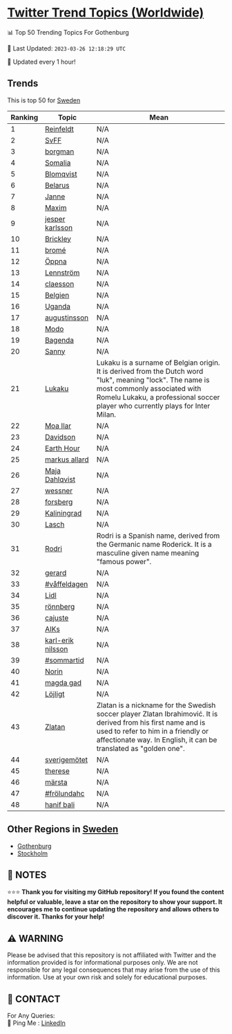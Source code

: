 [Twitter Trend Topics (Worldwide)](https://github.com/ErcinDedeoglu/Twitter-Trend-Topics)
==========


📊 Top 50 Trending Topics For Gothenburg

📆 Last Updated: `2023-03-26 12:18:29 UTC`

🔧 Updated every 1 hour!


## Trends

This is top 50 for [Sweden](</Sweden>)

| Ranking | Topic | Mean |
| ------- | ------------ | ------------ |
| 1 | [Reinfeldt](http://twitter.com/search?q=Reinfeldt) | N/A |
| 2 | [SvFF](http://twitter.com/search?q=SvFF) | N/A |
| 3 | [borgman](http://twitter.com/search?q=borgman) | N/A |
| 4 | [Somalia](http://twitter.com/search?q=Somalia) | N/A |
| 5 | [Blomqvist](http://twitter.com/search?q=Blomqvist) | N/A |
| 6 | [Belarus](http://twitter.com/search?q=Belarus) | N/A |
| 7 | [Janne](http://twitter.com/search?q=Janne) | N/A |
| 8 | [Maxim](http://twitter.com/search?q=Maxim) | N/A |
| 9 | [jesper karlsson](http://twitter.com/search?q=jesper+karlsson) | N/A |
| 10 | [Brickley](http://twitter.com/search?q=Brickley) | N/A |
| 11 | [bromé](http://twitter.com/search?q=brom%c3%a9) | N/A |
| 12 | [Öppna](http://twitter.com/search?q=%c3%96ppna) | N/A |
| 13 | [Lennström](http://twitter.com/search?q=Lennstr%c3%b6m) | N/A |
| 14 | [claesson](http://twitter.com/search?q=claesson) | N/A |
| 15 | [Belgien](http://twitter.com/search?q=Belgien) | N/A |
| 16 | [Uganda](http://twitter.com/search?q=Uganda) | N/A |
| 17 | [augustinsson](http://twitter.com/search?q=augustinsson) | N/A |
| 18 | [Modo](http://twitter.com/search?q=Modo) | N/A |
| 19 | [Bagenda](http://twitter.com/search?q=Bagenda) | N/A |
| 20 | [Sanny](http://twitter.com/search?q=Sanny) | N/A |
| 21 | [Lukaku](http://twitter.com/search?q=Lukaku) | Lukaku is a surname of Belgian origin. It is derived from the Dutch word "luk", meaning "lock". The name is most commonly associated with Romelu Lukaku, a professional soccer player who currently plays for Inter Milan. |
| 22 | [Moa Ilar](http://twitter.com/search?q=Moa+Ilar) | N/A |
| 23 | [Davidson](http://twitter.com/search?q=Davidson) | N/A |
| 24 | [Earth Hour](http://twitter.com/search?q=Earth+Hour) | N/A |
| 25 | [markus allard](http://twitter.com/search?q=markus+allard) | N/A |
| 26 | [Maja Dahlqvist](http://twitter.com/search?q=Maja+Dahlqvist) | N/A |
| 27 | [wessner](http://twitter.com/search?q=wessner) | N/A |
| 28 | [forsberg](http://twitter.com/search?q=forsberg) | N/A |
| 29 | [Kaliningrad](http://twitter.com/search?q=Kaliningrad) | N/A |
| 30 | [Lasch](http://twitter.com/search?q=Lasch) | N/A |
| 31 | [Rodri](http://twitter.com/search?q=Rodri) | Rodri is a Spanish name, derived from the Germanic name Roderick. It is a masculine given name meaning "famous power". |
| 32 | [gerard](http://twitter.com/search?q=gerard) | N/A |
| 33 | [#våffeldagen](http://twitter.com/search?q=%23v%c3%a5ffeldagen) | N/A |
| 34 | [Lidl](http://twitter.com/search?q=Lidl) | N/A |
| 35 | [rönnberg](http://twitter.com/search?q=r%c3%b6nnberg) | N/A |
| 36 | [cajuste](http://twitter.com/search?q=cajuste) | N/A |
| 37 | [AIKs](http://twitter.com/search?q=AIKs) | N/A |
| 38 | [karl-erik nilsson](http://twitter.com/search?q=karl-erik+nilsson) | N/A |
| 39 | [#sommartid](http://twitter.com/search?q=%23sommartid) | N/A |
| 40 | [Norin](http://twitter.com/search?q=Norin) | N/A |
| 41 | [magda gad](http://twitter.com/search?q=magda+gad) | N/A |
| 42 | [Löjligt](http://twitter.com/search?q=L%c3%b6jligt) | N/A |
| 43 | [Zlatan](http://twitter.com/search?q=Zlatan) | Zlatan is a nickname for the Swedish soccer player Zlatan Ibrahimović. It is derived from his first name and is used to refer to him in a friendly or affectionate way. In English, it can be translated as "golden one". |
| 44 | [sverigemötet](http://twitter.com/search?q=sverigem%c3%b6tet) | N/A |
| 45 | [therese](http://twitter.com/search?q=therese) | N/A |
| 46 | [märsta](http://twitter.com/search?q=m%c3%a4rsta) | N/A |
| 47 | [#frölundahc](http://twitter.com/search?q=%23fr%c3%b6lundahc) | N/A |
| 48 | [hanif bali](http://twitter.com/search?q=hanif+bali) | N/A |



## Other Regions in [Sweden](</Sweden>)

* [Gothenburg](</Sweden/Gothenburg.md>)
* [Stockholm](</Sweden/Stockholm.md>)



## 📝 NOTES

⭐⭐⭐ **Thank you for visiting my GitHub repository! If you found the content helpful or valuable, leave a star on the repository to show your support. It encourages me to continue updating the repository and allows others to discover it. Thanks for your help!**


## ⚠️ WARNING

Please be advised that this repository is not affiliated with Twitter and the information provided is for informational purposes only. We are not responsible for any legal consequences that may arise from the use of this information. Use at your own risk and solely for educational purposes.


## 📨 CONTACT

 For Any Queries:  
            🏓 Ping Me : [LinkedIn](https://www.linkedin.com/in/ercindedeoglu/)
